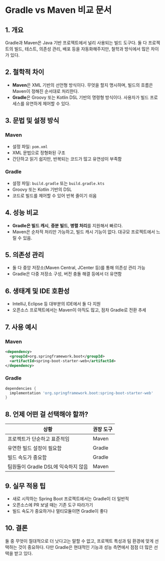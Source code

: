 # Gradle vs Maven 비교 문서

## 1. 개요
Gradle과 Maven은 Java 기반 프로젝트에서 널리 사용되는 빌드 도구다. 둘 다 프로젝트의 빌드, 테스트, 의존성 관리, 배포 등을 자동화해주지만, 철학과 방식에서 많은 차이가 있다.

## 2. 철학적 차이
- **Maven**은 XML 기반의 선언형 방식이다. 무엇을 할지 명시하며, 빌드의 흐름은 Maven이 정해진 순서대로 처리한다.
- **Gradle**은 Groovy 또는 Kotlin DSL 기반의 명령형 방식이다. 사용자가 빌드 프로세스를 유연하게 제어할 수 있다.

## 3. 문법 및 설정 방식
### Maven
- 설정 파일: `pom.xml`
- XML 문법으로 정형화된 구조
- 간단하고 읽기 쉽지만, 반복되는 코드가 많고 유연성이 부족함

### Gradle
- 설정 파일: `build.gradle` 또는 `build.gradle.kts`
- Groovy 또는 Kotlin 기반의 DSL
- 코드로 빌드를 제어할 수 있어 반복 줄이기 쉬움

## 4. 성능 비교
- **Gradle은 빌드 캐시**, **증분 빌드**, **병렬 처리**를 지원해서 빠르다.
- Maven은 순차적 처리만 가능하고, 빌드 캐시 기능이 없다. 대규모 프로젝트에서 느릴 수 있음.

## 5. 의존성 관리
- 둘 다 중앙 저장소(Maven Central, JCenter 등)를 통해 의존성 관리 가능
- Gradle은 다중 저장소 구성, 버전 충돌 해결 등에서 더 유연함

## 6. 생태계 및 IDE 호환성
- IntelliJ, Eclipse 등 대부분의 IDE에서 둘 다 지원
- 오픈소스 프로젝트에서는 Maven이 아직도 많고, 점차 Gradle로 전환 추세

## 7. 사용 예시
### Maven
```xml
<dependency>
  <groupId>org.springframework.boot</groupId>
  <artifactId>spring-boot-starter-web</artifactId>
</dependency>
```

### Gradle
```groovy
dependencies {
  implementation 'org.springframework.boot:spring-boot-starter-web'
}
```

## 8. 언제 어떤 걸 선택해야 할까?
| 상황 | 권장 도구 |
|------|-----------|
| 프로젝트가 단순하고 표준적임 | Maven |
| 유연한 빌드 설정이 필요함 | Gradle |
| 빌드 속도가 중요함 | Gradle |
| 팀원들이 Gradle DSL에 익숙하지 않음 | Maven |

## 9. 실무 적용 팁
- 새로 시작하는 Spring Boot 프로젝트에서는 Gradle이 더 일반적
- 오픈소스에 PR 보낼 때는 기존 도구 따라가기
- 빌드 속도가 중요하거나 멀티모듈이면 Gradle이 좋다

## 10. 결론
둘 중 무엇이 절대적으로 더 낫다고는 말할 수 없고, 프로젝트 특성과 팀 환경에 맞게 선택하는 것이 중요하다. 다만 Gradle은 현대적인 기능과 성능 측면에서 점점 더 많은 선택을 받고 있다.

